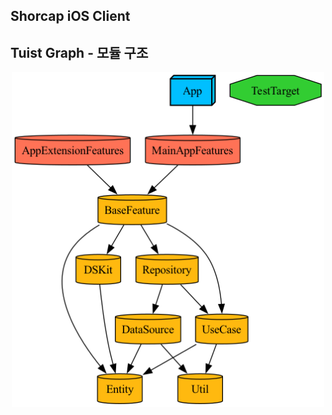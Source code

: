 ## Shorcap iOS Client

## Tuist Graph - 모듈 구조

<p align="center">
    <img src="https://github.com/HongikGraduationProject/Frontend/blob/develop/Docs/ModuleDependency/graph.png" width=500>
</p>
